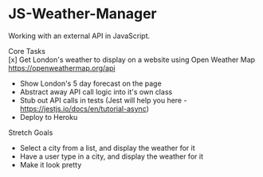 # JS-Weather-Manager   

Working with an external API in JavaScript.   

Core Tasks  
[x] Get London's weather to display on a website using Open Weather Map https://openweathermap.org/api  
- Show London's 5 day forecast on the page  
- Abstract away API call logic into it's own class  
- Stub out API calls in tests (Jest will help you here - https://jestjs.io/docs/en/tutorial-async)  
- Deploy to Heroku  

Stretch Goals  
- Select a city from a list, and display the weather for it  
- Have a user type in a city, and display the weather for it  
- Make it look pretty  

